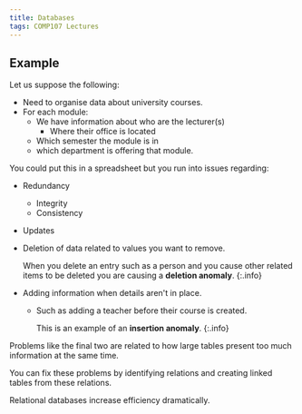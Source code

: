 ```yaml
---
title: Databases
tags: COMP107 Lectures
---
```

## Example
Let us suppose the following:

* Need to organise data about university courses.
* For each module:
    * We have information about who are the lecturer(s)
        * Where their office is located
    * Which semester the module is in
    * which department is offering that module.

You could put this in a spreadsheet but you run into issues regarding:

* Redundancy
    * Integrity
    * Consistency
* Updates
* Deletion of data related to values you want to remove.

    When you delete an entry such as a person and you cause other related items to be deleted you are causing a **deletion anomaly**.
    {:.info}
* Adding information when details aren't in place.
    * Such as adding a teacher before their course is created.
    
        This is an example of an **insertion anomaly**.
        {:.info}
        
Problems like the final two are related to how large tables present too much information at the same time.

You can fix these problems by identifying relations and creating linked tables from these relations.

Relational databases increase efficiency dramatically.